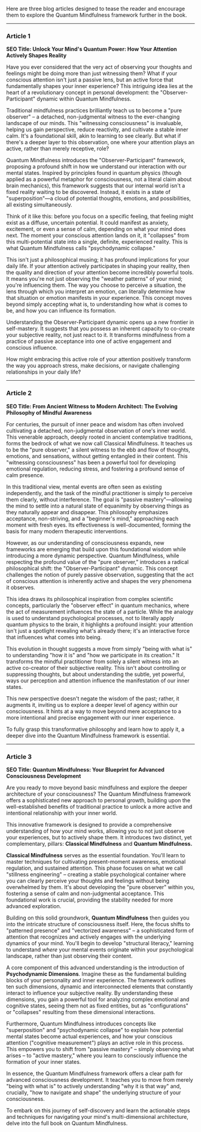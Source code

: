 Here are three blog articles designed to tease the reader and encourage them to explore the Quantum Mindfulness framework further in the book.

---

### Article 1

**SEO Title: Unlock Your Mind's Quantum Power: How Your Attention Actively Shapes Reality**

Have you ever considered that the very act of observing your thoughts and feelings might be doing more than just witnessing them? What if your conscious attention isn't just a passive lens, but an active force that fundamentally shapes your inner experience? This intriguing idea lies at the heart of a revolutionary concept in personal development: the "Observer-Participant" dynamic within Quantum Mindfulness.

Traditional mindfulness practices brilliantly teach us to become a "pure observer" – a detached, non-judgmental witness to the ever-changing landscape of our minds. This "witnessing consciousness" is invaluable, helping us gain perspective, reduce reactivity, and cultivate a stable inner calm. It's a foundational skill, akin to learning to see clearly. But what if there's a deeper layer to this observation, one where your attention plays an active, rather than merely receptive, role?

Quantum Mindfulness introduces the "Observer-Participant" framework, proposing a profound shift in how we understand our interaction with our mental states. Inspired by principles found in quantum physics (though applied as a powerful metaphor for consciousness, not a literal claim about brain mechanics), this framework suggests that our internal world isn't a fixed reality waiting to be discovered. Instead, it exists in a state of "superposition"—a cloud of potential thoughts, emotions, and possibilities, all existing simultaneously.

Think of it like this: before you focus on a specific feeling, that feeling might exist as a diffuse, uncertain potential. It could manifest as anxiety, excitement, or even a sense of calm, depending on what your mind does next. The moment your conscious attention lands on it, it "collapses" from this multi-potential state into a single, definite, experienced reality. This is what Quantum Mindfulness calls "psychodynamic collapse."

This isn't just a philosophical musing; it has profound implications for your daily life. If your attention actively participates in shaping your reality, then the quality and direction of your attention become incredibly powerful tools. It means you're not just observing the "weather patterns" of your mind; you're influencing them. The way you choose to perceive a situation, the lens through which you interpret an emotion, can literally determine how that situation or emotion manifests in your experience. This concept moves beyond simply accepting what is, to understanding how what *is* comes to be, and how you can influence its formation.

Understanding the Observer-Participant dynamic opens up a new frontier in self-mastery. It suggests that you possess an inherent capacity to co-create your subjective reality, not just react to it. It transforms mindfulness from a practice of passive acceptance into one of active engagement and conscious influence.

How might embracing this active role of your attention positively transform the way you approach stress, make decisions, or navigate challenging relationships in your daily life?

---

### Article 2

**SEO Title: From Ancient Witness to Modern Architect: The Evolving Philosophy of Mindful Awareness**

For centuries, the pursuit of inner peace and wisdom has often involved cultivating a detached, non-judgmental observation of one's inner world. This venerable approach, deeply rooted in ancient contemplative traditions, forms the bedrock of what we now call Classical Mindfulness. It teaches us to be the "pure observer," a silent witness to the ebb and flow of thoughts, emotions, and sensations, without getting entangled in their content. This "witnessing consciousness" has been a powerful tool for developing emotional regulation, reducing stress, and fostering a profound sense of calm presence.

In this traditional view, mental events are often seen as existing independently, and the task of the mindful practitioner is simply to perceive them clearly, without interference. The goal is "passive mastery"—allowing the mind to settle into a natural state of equanimity by observing things as they naturally appear and disappear. This philosophy emphasizes acceptance, non-striving, and a "beginner's mind," approaching each moment with fresh eyes. Its effectiveness is well-documented, forming the basis for many modern therapeutic interventions.

However, as our understanding of consciousness expands, new frameworks are emerging that build upon this foundational wisdom while introducing a more dynamic perspective. Quantum Mindfulness, while respecting the profound value of the "pure observer," introduces a radical philosophical shift: the "Observer-Participant" dynamic. This concept challenges the notion of purely passive observation, suggesting that the act of conscious attention is inherently active and shapes the very phenomena it observes.

This idea draws its philosophical inspiration from complex scientific concepts, particularly the "observer effect" in quantum mechanics, where the act of measurement influences the state of a particle. While the analogy is used to understand psychological processes, not to literally apply quantum physics to the brain, it highlights a profound insight: your attention isn't just a spotlight revealing what's already there; it's an interactive force that influences what comes into being.

This evolution in thought suggests a move from simply "being with what is" to understanding "how it is" and "how we participate in its creation." It transforms the mindful practitioner from solely a silent witness into an active co-creator of their subjective reality. This isn't about controlling or suppressing thoughts, but about understanding the subtle, yet powerful, ways our perception and attention influence the manifestation of our inner states.

This new perspective doesn't negate the wisdom of the past; rather, it augments it, inviting us to explore a deeper level of agency within our consciousness. It hints at a way to move beyond mere acceptance to a more intentional and precise engagement with our inner experience.

To fully grasp this transformative philosophy and learn how to apply it, a deeper dive into the Quantum Mindfulness framework is essential.

---

### Article 3

**SEO Title: Quantum Mindfulness: Your Blueprint for Advanced Consciousness Development**

Are you ready to move beyond basic mindfulness and explore the deeper architecture of your consciousness? The Quantum Mindfulness framework offers a sophisticated new approach to personal growth, building upon the well-established benefits of traditional practice to unlock a more active and intentional relationship with your inner world.

This innovative framework is designed to provide a comprehensive understanding of how your mind works, allowing you to not just observe your experiences, but to actively shape them. It introduces two distinct, yet complementary, pillars: **Classical Mindfulness** and **Quantum Mindfulness.**

**Classical Mindfulness** serves as the essential foundation. You'll learn to master techniques for cultivating present-moment awareness, emotional regulation, and sustained attention. This phase focuses on what we call "stillness engineering" – creating a stable psychological container where you can clearly perceive your thoughts and feelings without being overwhelmed by them. It's about developing the "pure observer" within you, fostering a sense of calm and non-judgmental acceptance. This foundational work is crucial, providing the stability needed for more advanced exploration.

Building on this solid groundwork, **Quantum Mindfulness** then guides you into the intricate structure of consciousness itself. Here, the focus shifts to "patterned presence" and "vectorized awareness" – a sophisticated form of attention that recognizes and actively engages with the underlying dynamics of your mind. You'll begin to develop "structural literacy," learning to understand *where* your mental events originate within your psychological landscape, rather than just observing their content.

A core component of this advanced understanding is the introduction of **Psychodynamic Dimensions**. Imagine these as the fundamental building blocks of your personality and inner experience. The framework outlines ten such dimensions, dynamic and interconnected elements that constantly interact to influence your subjective reality. By understanding these dimensions, you gain a powerful tool for analyzing complex emotional and cognitive states, seeing them not as fixed entities, but as "configurations" or "collapses" resulting from these dimensional interactions.

Furthermore, Quantum Mindfulness introduces concepts like "superposition" and "psychodynamic collapse" to explain how potential mental states become actual experiences, and how your conscious attention ("cognitive measurement") plays an active role in this process. This empowers you to shift from "passive mastery" – simply observing what arises – to "active mastery," where you learn to consciously influence the formation of your inner states.

In essence, the Quantum Mindfulness framework offers a clear path for advanced consciousness development. It teaches you to move from merely "being with what is" to actively understanding "why it is that way" and, crucially, "how to navigate and shape" the underlying structure of your consciousness.

To embark on this journey of self-discovery and learn the actionable steps and techniques for navigating your mind's multi-dimensional architecture, delve into the full book on Quantum Mindfulness.